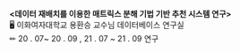 **<데이터 재배치를 이용한 매트릭스 분해 기법 기반 추천 시스템 연구>**  
🖥 이화여자대학교 용환승 교수님 데이터베이스 연구실  
✏ 20 . 07~ 20 . 09  ,  21 . 07 ~ 21 . 09 연구  
